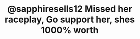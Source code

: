 ---
title: '95. @sapphiresells12 Missed her raceplay, Go support her, shes 1000% worth'
description: ''
pubDate: '21 Aug 2023'
heroImage: '/QOS-placeholder-1.jpg'
---